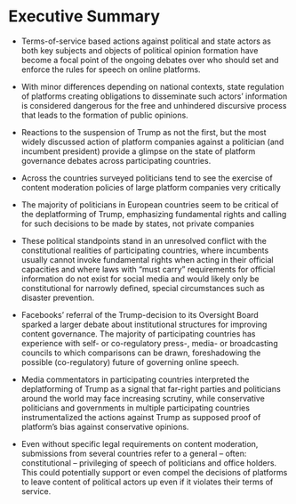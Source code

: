# Executive Summary

- Terms-of-service based actions against political and state actors as both key subjects and objects of political opinion formation have become a focal point of the ongoing debates over who should set and enforce the rules for speech on online platforms.

- With minor differences depending on national contexts, state regulation of platforms creating obligations to disseminate such actors’ information is considered dangerous for the free and unhindered discursive process that leads to the formation of public opinions.

- Reactions to the suspension of Trump as not the first, but the most widely discussed action of platform companies against a politician (and incumbent president) provide a glimpse on the state of platform governance debates across participating countries.

- Across the countries surveyed politicians tend to see the exercise of content moderation policies of large platform companies very critically

- The majority of politicians in European countries seem to be critical of the deplatforming of Trump, emphasizing fundamental rights and calling for such decisions to be made by states, not private companies

- These political standpoints stand in an unresolved conflict with the constitutional realities of participating countries, where incumbents usually cannot invoke fundamental rights when acting in their official capacities and where laws with “must carry” requirements for official information do not exist for social media and would likely only be constitutional for narrowly defined, special circumstances such as disaster prevention.

- Facebooks’ referral of the Trump-decision to its Oversight Board sparked a larger debate about institutional structures for improving content governance. The majority of participating countries has experience with self- or co-regulatory press-, media- or broadcasting councils to which comparisons can be drawn, foreshadowing the possible (co-regulatory) future of governing online speech.

- Media commentators in participating countries interpreted the deplatforming of Trump as a signal that far-right parties and politicians around the world may face increasing scrutiny, while conservative politicians and governments in multiple participating countries instrumentalized the actions against Trump as supposed proof of platform’s bias against conservative opinions.

- Even without specific legal requirements on content moderation, submissions from several countries refer to a general – often: constitutional – privileging of speech of politicians and office holders. This could potentially support or even compel the decisions of platforms to leave content of political actors up even if it violates their terms of service.